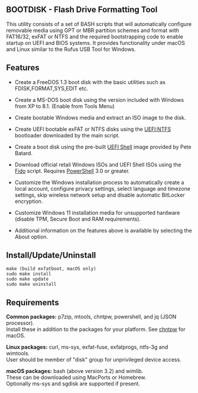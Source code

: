 ## BOOTDISK - Flash Drive Formatting Tool

This utility consists of a set of BASH scripts that will automatically configure removable media using GPT or MBR partition schemes and format with FAT16/32, exFAT or NTFS and the required bootstrapping code to enable startup on UEFI and BIOS systems. It provides functionality under macOS and Linux similar to the Rufus USB Tool for Windows.

Features
--------

- Create a FreeDOS 1.3 boot disk with the basic utilities such as FDISK,FORMAT,SYS,EDIT etc.

- Create a MS-DOS boot disk using the version included with Windows from XP to 8.1. (Enable from Tools Menu)

- Create bootable Windows media and extract an ISO image to the disk.

- Create UEFI bootable exFAT or NTFS disks using the [UEFI:NTFS](https://github.com/pbatard/uefi-ntfs) bootloader downloaded by the main script.

- Create a boot disk using the pre-built [UEFI Shell](https://github.com/pbatard/UEFI-Shell) image provided by Pete Batard.

- Download official retail Windows ISOs and UEFI Shell ISOs using the [Fido](https://github.com/pbatard/Fido) script. Requires [PowerShell](https://learn.microsoft.com/en-us/powershell/scripting/install/installing-powershell?view=powershell-7.3) 3.0 or greater.

- Customize the Windows installation process to automatically create a local account, configure privacy settings, select language and timezone settings, skip wireless network setup and disable automatic BitLocker encryption.

- Customize Windows 11 installation media for unsupported hardware (disable TPM, Secure Boot and RAM requirements).

- Additional information on the features above is available by selecting the About option.

Install/Update/Uninstall
------------------------
```
make (build exfatboot, macOS only)
sudo make install
sudo make update
sudo make uninstall
```

Requirements
------------
**Common packages:** p7zip, mtools, chntpw, powershell, and jq (JSON processor).  
Install these in addition to the packages for your platform.
See [chntpw](https://github.com/jpz4085/chntpw) for macOS.

**Linux packages:** curl, ms-sys, exfat-fuse, exfatprogs, ntfs-3g and wimtools.  
User should be member of "disk" group for unprivileged device access. 

**macOS packages:** bash (above version 3.2) and wimlib.  
These can be downloaded using MacPorts or Homebrew.  
Optionally ms-sys and sgdisk are supported if present.
